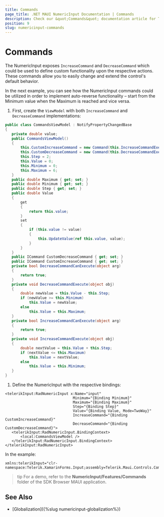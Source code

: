 ```yaml
---
title: Commands
page_title: .NET MAUI NumericInput Documentation | Commands
description: Check our &quot;Commands&quot; documentation article for Telerik NumericInput for .NET MAUI control
position: 9
slug: numericinput-commands
---
```


# Commands

The NumericInput exposes `IncreaseCommand` and `DecreaseCommand` which could be used to define custom functionality upon the respective actions. These commands allow you to easily change and extend the control's default behavior.

In the next example, you can see how the NumericInput commands could be utilized in order to implement auto-reverse functionality – start from the Minimum value when the Maximum is reached and vice versa.

1. First, create the `ViewModel` with both `IncreaseCommand` and `DecreaseCommand` implementations:

 ```C#
public class CommandsViewModel : NotifyPropertyChangedBase
{
    private double value;
    public CommandsViewModel()
    {
        this.CustomIncreaseCommand = new Command(this.IncreaseCommandExecute, this.IncreaseCommandCanExecute);
        this.CustomDecreaseCommand = new Command(this.DecreaseCommandExecute, this.DecreaseCommandCanExecute);
        this.Step = 2;
        this.Value = 0;
        this.Minimum = 0;
        this.Maximum = 6;
    }
    public double Maximum { get; set; }
    public double Minimum { get; set; }
    public double Step { get; set; }
    public double Value
    {
        get
        {
            return this.value;
        }
        set
        {
            if (this.value != value)
            {
                this.UpdateValue(ref this.value, value);
            }
        }
    }
    public ICommand CustomDecreaseCommand { get; set; }
    public ICommand CustomIncreaseCommand { get; set; }
    private bool DecreaseCommandCanExecute(object arg)
    {
        return true;
    }
    private void DecreaseCommandExecute(object obj)
    {
        double newValue = this.Value - this.Step;
        if (newValue >= this.Minimum)
            this.Value = newValue;
        else
            this.Value = this.Maximum;
    }
    private bool IncreaseCommandCanExecute(object arg)
    {
        return true;
    }
    private void IncreaseCommandExecute(object obj)
    {
        double nextValue = this.Value + this.Step;
        if (nextValue <= this.Maximum)
            this.Value = nextValue;
        else
            this.Value = this.Minimum;
    }
}
 ```

1. Define the NumericInput with the respective bindings:

 ```XAML
 <telerikInput:RadNumericInput x:Name="input"
					            Minimum="{Binding Minimum}"
					            Maximum="{Binding Maximum}"
					            Step="{Binding Step}"
					            Value="{Binding Value, Mode=TwoWay}"                                    
					            IncreaseCommand="{Binding CustomIncreaseCommand}"
					            DecreaseCommand="{Binding CustomDecreaseCommand}">
    <telerikInput:RadNumericInput.BindingContext>
        <local:CommandsViewModel />
    </telerikInput:RadNumericInput.BindingContext>
</telerikInput:RadNumericInput>
 ```

 In the example:

 ```XAML
xmlns:telerikInput="clr-namespace:Telerik.XamarinForms.Input;assembly=Telerik.Maui.Controls.Compatibility"
 ```

>tip For a demo, refer to the **NumericInput/Features/Commands** folder of the SDK Browser MAUI application.

## See Also

- [Globalization]({%slug numericinput-globalization%})
